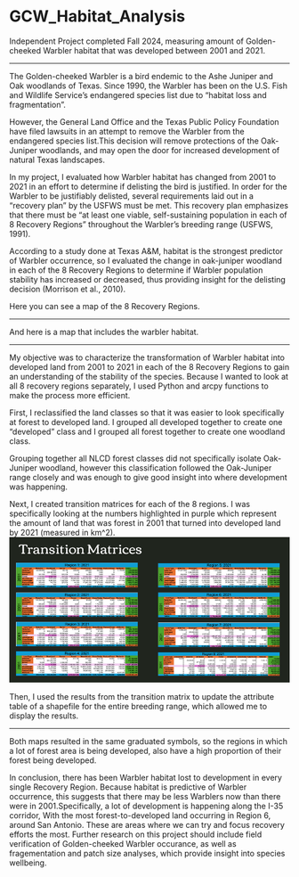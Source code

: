 # GCW_Habitat_Analysis
Independent Project completed Fall 2024, measuring amount of Golden-cheeked Warbler habitat that was developed between 2001 and 2021.
________________________________________________________________

The Golden-cheeked Warbler is a bird endemic to the Ashe Juniper and Oak woodlands of Texas. Since 1990, the Warbler has been on the U.S. Fish and Wildlife Service’s endangered species list due to “habitat loss and fragmentation”.

However, the General Land Office and the Texas Public Policy Foundation have filed lawsuits in an attempt to remove the Warbler from the endangered species list.This decision will remove protections of the Oak-Juniper woodlands, and may open the door for increased development of natural Texas landscapes.

In my project, I evaluated how Warbler habitat has changed from 2001 to 2021 in an effort to determine if delisting the bird is justified. In order for the Warbler to be justifiably delisted, several requirements laid out in a “recovery plan” by the USFWS must be met. This recovery plan emphasizes that there must be “at least one viable, self-sustaining population in each of 8 Recovery Regions” throughout the Warbler’s breeding range (USFWS, 1991).

According to a study done at Texas A&M, habitat is the strongest predictor of Warbler occurrence,  so I evaluated the change in oak-juniper woodland in each of the 8 Recovery Regions to determine if Warbler population stability has increased or decreased, thus providing insight for the delisting decision (Morrison et al., 2010).

Here you can see a map of the 8 Recovery Regions. 
________________________________________________________________

And here is a map that includes the warbler habitat.
________________________________________________________________

My objective was to characterize the transformation of Warbler habitat into developed land from 2001 to 2021 in each of the 8 Recovery Regions to gain an understanding of the stability of the species. Because I wanted to look at all 8 recovery regions separately, I used Python and arcpy functions to make the process more efficient.

First, I reclassified the land classes so that it was easier to look specifically at forest to developed land. I grouped all developed together to create one “developed” class and I grouped all forest together to create one woodland class. 

Grouping together all NLCD forest classes did not specifically isolate Oak-Juniper woodland, however this classification followed the Oak-Juniper range closely and was enough to give good insight into where development was happening.

Next, I created transition matrices for each of the 8 regions. I was specifically looking at the numbers highlighted in purple which represent the amount of land that was forest in 2001 that turned into developed land by 2021 (measured in km^2).
![Transition Matrices](https://github.com/avaerickson/GCW_Habitat_Analysis/blob/main/images/gcwMatrices.png?raw=true)

Then, I used the results from the transition matrix to update the attribute table of a shapefile for the entire breeding range, which allowed me to display the results.
________________________________________________________________

Both maps resulted in the same graduated symbols, so the regions in which a lot of forest area is being developed, also have a high proportion of their forest being developed.

In conclusion, there has been Warbler habitat lost to development in every single Recovery Region. Because habitat is predictive of Warbler occurrence, this suggests that there may be less Warblers now than there were in 2001.Specifically, a lot of development is happening along the I-35 corridor,
With the most forest-to-developed land occurring in Region 6, around San Antonio. These are areas where we can try and focus recovery efforts the most. Further research on this project should include field verification of Golden-cheeked Warbler occurance, as well as fragementation and patch size analyses, which provide insight into species wellbeing. 

